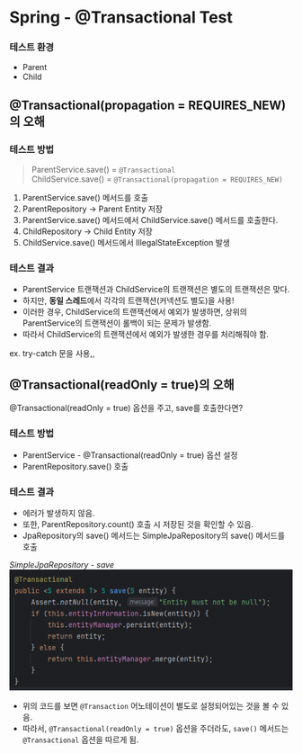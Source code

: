 # Spring - @Transactional Test

### 테스트 환경

- Parent
- Child

## @Transactional(propagation = REQUIRES_NEW)의 오해

### 테스트 방법

> ParentService.save() = `@Transactional`  
> ChildService.save() = `@Transactional(propagation = REQUIRES_NEW)`

1. ParentService.save() 메서드를 호출
2. ParentRepository -> Parent Entity 저장
3. ParentService.save() 메서드에서 ChildService.save() 메서드를 호출한다.
4. ChildRepository -> Child Entity 저장
5. ChildService.save() 메서드에서 IllegalStateException 발생

### 테스트 결과

- ParentService 트랜잭션과 ChildService의 트랜잭션은 별도의 트랜잭션은 맞다.
- 하지만, **동일 스레드**에서 각각의 트랜잭션(커넥션도 별도)을 사용!
- 이러한 경우, ChildService의 트랜잭션에서 예외가 발생하면, 상위의 ParentService의 트랜잭션이 롤백이 되는 문제가 발생함.
- 따라서 ChildService의 트랜잭션에서 예외가 발생한 경우를 처리해줘야 함.

ex. try-catch 문을 사용,,

## @Transactional(readOnly = true)의 오해

@Transactional(readOnly = true) 옵션을 주고, save를 호출한다면?

### 테스트 방법

- ParentService - @Transactional(readOnly = true) 옵션 설정
- ParentRepository.save() 호출

### 테스트 결과

- 에러가 발생하지 않음.
- 또한, ParentRepository.count() 호출 시 저장된 것을 확인할 수 있음.
- JpaRepository의 save() 메서드는 SimpleJpaRepository의 save() 메서드를 호출

_SimpleJpaRepository - save_
![readOnly.png](img/readOnly.png)

- 위의 코드를 보면 `@Transaction` 어노테이션이 별도로 설정되어있는 것을 볼 수 있음.
- 따라서, `@Transactional(readOnly = true)` 옵션을 주더라도, `save()` 메서드는 `@Transactional` 옵션을 따르게 됨.

